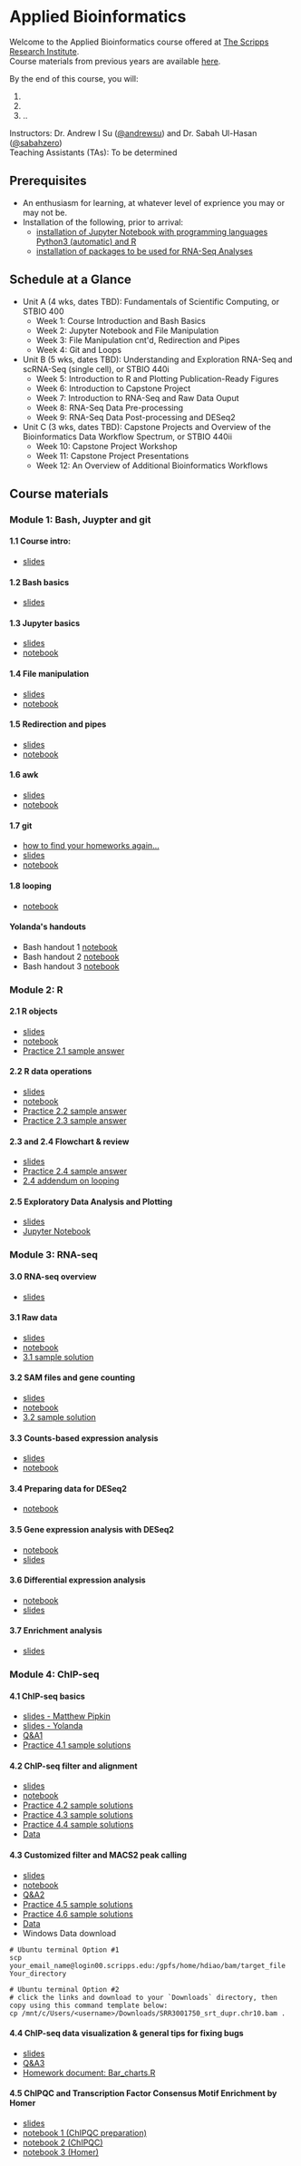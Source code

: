 # Applied Bioinformatics
Welcome to the Applied Bioinformatics course offered at [The Scripps Research Institute](https://www.scripps.edu//). </br>
Course materials from previous years are available [here](https://github.com/SuLab/Applied-Bioinformatics/tree/master). </br> 

By the end of this course, you will: </br>
1. </br>
2. </br>
3. .. </br>

Instructors: Dr. Andrew I Su ([@andrewsu](https://github.com/andrewsu)) and Dr. Sabah Ul-Hasan ([@sabahzero](https://github.com/sabahzero)) </br>
Teaching Assistants (TAs): To be determined </br> 

## Prerequisites

* An enthusiasm for learning, at whatever level of exprience you may or may not be.
* Installation of the following, prior to arrival:
  * [installation of Jupyter Notebook with programming languages Python3 (automatic) and R](Configuration.md) 
  * [installation of packages to be used for RNA-Seq Analyses](Configuration_RNAseq.md)

## Schedule at a Glance

* Unit A (4 wks, dates TBD): Fundamentals of Scientific Computing, or STBIO 400
  * Week 1: Course Introduction and Bash Basics
  * Week 2: Jupyter Notebook and File Manipulation
  * Week 3: File Manipulation cnt'd, Redirection and Pipes
  * Week 4: Git and Loops
* Unit B (5 wks, dates TBD): Understanding and Exploration RNA-Seq and scRNA-Seq (single cell), or STBIO 440i
  * Week 5: Introduction to R and Plotting Publication-Ready Figures
  * Week 6: Introduction to Capstone Project
  * Week 7: Introduction to RNA-Seq and Raw Data Ouput
  * Week 8: RNA-Seq Data Pre-processing
  * Week 9: RNA-Seq Data Post-processing and DESeq2
* Unit C (3 wks, dates TBD): Capstone Projects and Overview of the Bioinformatics Data Workflow Spectrum, or STBIO 440ii
  * Week 10: Capstone Project Workshop
  * Week 11: Capstone Project Presentations
  * Week 12: An Overview of Additional Bioinformatics Workflows


## Course materials

### Module 1: Bash, Juypter and git

#### 1.1 Course intro: 
* [slides](https://docs.google.com/presentation/d/1B8mOhQOvRb7aK2-l8y5oEoz9bmhj8zg7KY-tuXVWwOo)

#### 1.2 Bash basics
* [slides](https://docs.google.com/presentation/d/1ugVZpA1dBf-STiqx_rB6aMMM2ymirv50XBYTLjajKq8)

#### 1.3 Jupyter basics
* [slides](https://docs.google.com/presentation/d/1uSNAH_kLjUuNCB38JPH1dZNcPRGB4xTnRw7s6sLZSQc)
* [notebook](Module-1_bash-jupyter-git/1.3_jupyter-basics.ipynb)

#### 1.4 File manipulation
* [slides](https://docs.google.com/presentation/d/1v99KZHKdKDSsS3D3gerX_NpfoKEm6eO3a5euqxbZ0UA)
* [notebook](Module-1_bash-jupyter-git/1.4_working-with-files.ipynb)

#### 1.5 Redirection and pipes
* [slides](https://docs.google.com/presentation/d/1X88Zjiyo7LfJVVAKhvJKNKEsJMLgkPYQtCXHzkWg3uE)
* [notebook](Module-1_bash-jupyter-git/1.5_redirection-and-pipes.ipynb)

#### 1.6 awk
* [slides](https://docs.google.com/presentation/d/1ejePOkEU7FVSqXUPtpM89neLXP7nR24R9Cb24QSyeqw)
* [notebook](Module-1_bash-jupyter-git/1.6_awk.ipynb)

#### 1.7 git
* [how to find your homeworks again...](Module-1_bash-jupyter-git/git_reset_local_repo.ipynb)
* [slides](https://drive.google.com/open?id=11QUQRnKRmCQukB0pL82x9Kf7x5zyjEHe)
* [notebook](Module-1_bash-jupyter-git/1.7_for_loop_and_string_replacement.ipynb)

#### 1.8 looping
* [notebook](Module-1_bash-jupyter-git/1.8_find_git_stringreplacement_questions.ipynb)


#### Yolanda's handouts
* Bash handout 1 [notebook](Module-1_bash-jupyter-git/week1-1_bash.md)
* Bash handout 2 [notebook](Module-1_bash-jupyter-git/week1-2_bash.md)
* Bash handout 3 [notebook](Module-1_bash-jupyter-git/week2-1_bash.md)

### Module 2: R
#### 2.1 R objects
* [slides](https://github.com/SuLab/Applied-Bioinformatics/raw/master/Unit1-module2-R/R-1.pptx)
* [notebook](Unit1-module2-R/R.intro.1.ipynb)
* [Practice 2.1 sample answer](Unit1-module2-R/R.intro.1.practice2.1.ipynb)

#### 2.2 R data operations
* [slides](https://github.com/SuLab/Applied-Bioinformatics/raw/master/Unit1-module2-R/R-2.pptx)
* [notebook](Unit1-module2-R/R.intro.2.ipynb)
* [Practice 2.2 sample answer](Unit1-module2-R/R.intro.1.practice2.2.ipynb)
* [Practice 2.3 sample answer](Unit1-module2-R/R.intro.1.practice2.3.ipynb)

#### 2.3 and 2.4 Flowchart & review
* [slides](https://github.com/SuLab/Applied-Bioinformatics/raw/master/Unit1-module2-R/R-3.pptx)
* [Practice 2.4 sample answer](Unit1-module2-R/R.intro.1.practice2.4.ipynb)
* [2.4 addendum on looping](https://docs.google.com/presentation/d/1y0Yoyvejc8mp3MZWKPAw_u4sj5-wN4CSAi2U30IkWAs/)

#### 2.5 Exploratory Data Analysis and Plotting
* [slides](Unit1-module2-R/2.5_plotting.pdf)
* [Jupyter Notebook](Unit1-module2-R/2.5_plotting_1.ipynb)

### Module 3: RNA-seq

#### 3.0 RNA-seq overview 
* [slides](https://docs.google.com/presentation/d/1UJ_aLFQuwR_ZByDbpDjaaqGBhVZwA_8VHhy0RqWufN0/edit?usp=sharing)

#### 3.1 Raw data
* [slides](https://drive.google.com/open?id=1HMJQ6KhuneSVr7Obx8SBOTbda8BSXlmF)
* [notebook](Unit2-RNAseq/3.1_raw-rnaseq-data.ipynb)
* [3.1 sample solution](Unit2-RNAseq/3.1_exercise_solutions.ipynb)

#### 3.2 SAM files and gene counting
* [slides](https://drive.google.com/open?id=1QdEsymay8bQrqoIUZE4ofKfMEqgBs1xm)
* [notebook](Unit2-RNAseq/3.2_sam_and_htseq.ipynb)
* [3.2 sample solution](Unit2-RNAseq/3.2_exercise_solutions.ipynb)

#### 3.3 Counts-based expression analysis
* [slides](https://drive.google.com/open?id=1B7TiySFOo92vmwzr9YNwjdgxnhiDEMlW)
* [notebook](Unit2-RNAseq/3.3_counts-based-pipeline.ipynb)

#### 3.4 Preparing data for DESeq2
* [notebook](Unit2-RNAseq/3.4_DESeq2_import_data.ipynb)

#### 3.5 Gene expression analysis with DESeq2
* [notebook](Unit2-RNAseq/3.5_DESeq2_expression_analysis.ipynb)
* [slides](https://drive.google.com/open?id=1lDPbBNhdCZBajNED64Pcrr4foG0Zspqq)

#### 3.6 Differential expression analysis
* [notebook](Unit2-RNAseq/3.6_DESeq2_differential_expression_analysis.ipynb)
* [slides](https://drive.google.com/open?id=1deq5uIjmpa3G1zfb9PZqE1sT38uBsxGe)

#### 3.7 Enrichment analysis
* [slides](https://drive.google.com/file/d/1SE0LZBVgkB52l9SU0XHpmcvO6RyJMMzW/view?usp=sharing)

### Module 4: ChIP-seq
#### 4.1 ChIP-seq basics
* [slides - Matthew Pipkin](https://drive.google.com/open?id=1rWe790R3F9HQ3dyz2E6NVb44EcSg2Z7z)
* [slides - Yolanda](https://drive.google.com/open?id=1wSsKLtOCyYNWON3KQ5AcvTbsmWNFAb7N)
* [Q&A1](Unit2-module2-ChIPseq/ChIP-seq.Q&A.1.ipynb)
* [Practice 4.1 sample solutions](Unit2-module2-ChIPseq/ChIP-seq.practice4.1.ipynb)

#### 4.2 ChIP-seq filter and alignment
* [slides](https://drive.google.com/open?id=1raYmBLa4ZWdSU17MuwtyeqwBYtmyLZjY)
* [notebook](Unit2-module2-ChIPseq/ChIP-seq.2.ipynb)
* [Practice 4.2 sample solutions](Unit2-module2-ChIPseq/ChIP-seq.practice4.2.ipynb)
* [Practice 4.3 sample solutions](Unit2-module2-ChIPseq/ChIP-seq.practice4.3.ipynb)
* [Practice 4.4 sample solutions](Unit2-module2-ChIPseq/ChIP-seq.practice4.4.ipynb)
* [Data](https://drive.google.com/open?id=1n5-BAfI6SkjJZaniUZJDQCauZFlr_-8N)

#### 4.3 Customized filter and MACS2 peak calling
* [slides](https://drive.google.com/file/d/1bxYHHrTRhiGug2Zq_jbabeFWqVG7EPTw/view?usp=sharing)
* [notebook](Unit2-module2-ChIPseq/ChIP-seq.3.ipynb)
* [Q&A2](Unit2-module2-ChIPseq/ChIP-seq.Q&A.2.ipynb)
* [Practice 4.5 sample solutions](Unit2-module2-ChIPseq/ChIP-seq.practice4.5.ipynb)
* [Practice 4.6 sample solutions](Unit2-module2-ChIPseq/ChIP-seq.practice4.6.ipynb)
* [Data](https://drive.google.com/drive/folders/1EJJ58DaOKSG_9d_--8WSZ1qkeD3KHZAR?usp=sharing)
* Windows Data download
```
# Ubuntu terminal Option #1
scp your_email_name@login00.scripps.edu:/gpfs/home/hdiao/bam/target_file    Your_directory

# Ubuntu terminal Option #2
# click the links and download to your `Downloads` directory, then copy using this command template below:
cp /mnt/c/Users/<username>/Downloads/SRR3001750_srt_dupr.chr10.bam .
```

#### 4.4 ChIP-seq data visualization & general tips for fixing bugs
* [slides](https://drive.google.com/open?id=1v27eTROD3Xq5yhXefs-non2LR_L8h_DY)
* [Q&A3](Unit2-module2-ChIPseq/ChIP-seq.Q&A.3.ipynb)
* [Homework document: Bar_charts.R](Unit2-module2-ChIPseq/Bar_charts.R)

#### 4.5 ChIPQC and Transcription Factor Consensus Motif Enrichment by Homer
* [slides](https://drive.google.com/open?id=1UWi2f8x0CVt7xzxhSdw5us27O_9bSEiC)
* [notebook 1 (ChIPQC preparation)](Unit2-module2-ChIPseq/ChIP-seq.5.1.ipynb)
* [notebook 2 (ChIPQC)](Unit2-module2-ChIPseq/ChIP-seq.5.2_R.ipynb)
* [notebook 3 (Homer)](Unit2-module2-ChIPseq/ChIP-seq.5.3_Homer.ipynb)

